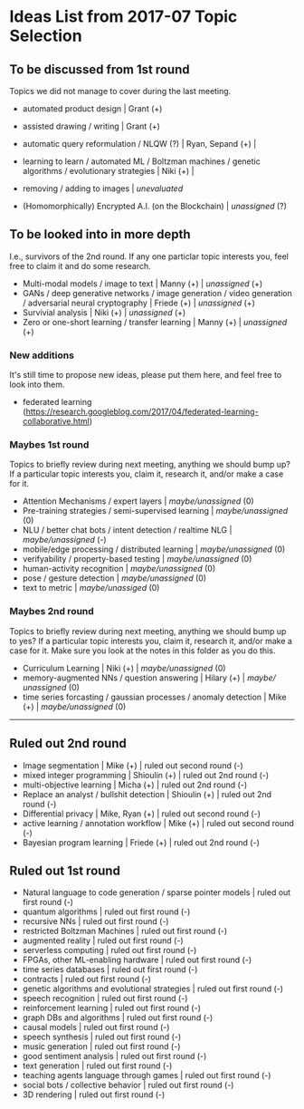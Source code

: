 # Ideas List from 2017-07 Topic Selection

## To be discussed from 1st round
Topics we did not manage to cover during the last meeting.
 - automated product design | Grant (+)
 - assisted drawing / writing | Grant (+)
 - automatic query reformulation / NLQW (?) | Ryan, Sepand (+) |
 - learning to learn / automated ML / Boltzman machines / genetic algorithms / evolutionary strategies | Niki (+) |

 - removing / adding to images | *unevaluated*
 - (Homomorphically) Encrypted A.I. (on the Blockchain) | *unassigned* (?)

## To be looked into in more depth
I.e., survivors of the 2nd round. If any one particlar topic interests you, feel free to claim it and do some research.
 - Multi-modal models / image to text | Manny (+) | *unassigned* (+)
 - GANs / deep generative networks / image generation / video generation / adversarial neural cryptography | Friede (+) | *unassigned* (+)
 - Survivial analysis | Niki (+) | *unassigned* (+) 
 - Zero or one-short learning / transfer learning | Manny (+) | *unassigned* (+)

### New additions
It's still time to propose new ideas, please put them here, and feel free to look into them.
 - federated learning (https://research.googleblog.com/2017/04/federated-learning-collaborative.html)

### Maybes 1st round 
Topics to briefly review during next meeting, anything we should bump up? If a particular topic interests you, claim it, research it, and/or make a case for it.
 - Attention Mechanisms / expert layers | *maybe/unassigned* (0)
 - Pre-training strategies / semi-supervised learning | *maybe/unassigned* (0)
 - NLU / better chat bots / intent detection / realtime NLG | *maybe/unassigned* (-)
 - mobile/edge processing / distributed learning | *maybe/unassigned* (0)
 - verifyability / property-based testing | *maybe/unassigned* (0)
 - human-activity recognition | *maybe/unassigned* (0)
 - pose / gesture detection | *maybe/unassigned* (0)
 - text to metric | *maybe/unassiged* (0)

### Maybes 2nd round
Topics to briefly review during next meeting, anything we should bump up to yes? If a particular topic interests you, claim it, research it, and/or make a case for it. Make sure you look at the notes in this folder as you do this.
 - Curriculum Learning | Niki (+) | *maybe/unassigned* (0)
 - memory-augmented NNs / question answering | Hilary (+) | *maybe/ unassigned* (0)
 - time series forcasting / gaussian processes / anomaly detection | Mike (+) | *maybe/unassigned* (0)

---

## Ruled out 2nd round
 - Image segmentation | Mike (+) | ruled out second round (-)
 - mixed integer programming | Shioulin (+) | ruled out 2nd round (-)
 - multi-objective learning | Micha (+) | ruled out 2nd round (-)
 - Replace an analyst / bullshit detection | Shioulin (+) | ruled out 2nd round (-)
 - Differential privacy | Mike, Ryan (+) | ruled out second round (-)
 - active learning / annotation workflow | Mike (+) | ruled out second round (-)
 - Bayesian program learning | Friede (+) | ruled out 2nd round (-)

## Ruled out 1st round
 - Natural language to code generation / sparse pointer models | ruled out first round (-)
 - quantum algorithms | ruled out first round (-)
 - recursive NNs | ruled out first round (-)
 - restricted Boltzman Machines | ruled out first round (-)
 - augmented reality | ruled out first round (-)
 - serverless computing | ruled out first round (-)
 - FPGAs, other ML-enabling hardware | ruled out first round (-)
 - time series databases | ruled out first round (-)
 - contracts | ruled out first round (-)
 - genetic algorithms and evolutional strategies | ruled out first round (-)
 - speech recognition | ruled out first round (-)
 - reinforcement learning | ruled out first round (-)
 - graph DBs and algorithms | ruled out first round (-)
 - causal models | ruled out first round (-)
 - speech synthesis | ruled out first round (-)
 - music generation | ruled out first round (-)
 - good sentiment analysis | ruled out first round (-)
 - text generation | ruled out first round (-)
 - teaching agents language through games | ruled out first round (-)
 - social bots / collective behavior | ruled out first round (-)
 - 3D rendering | ruled out first round (-)

